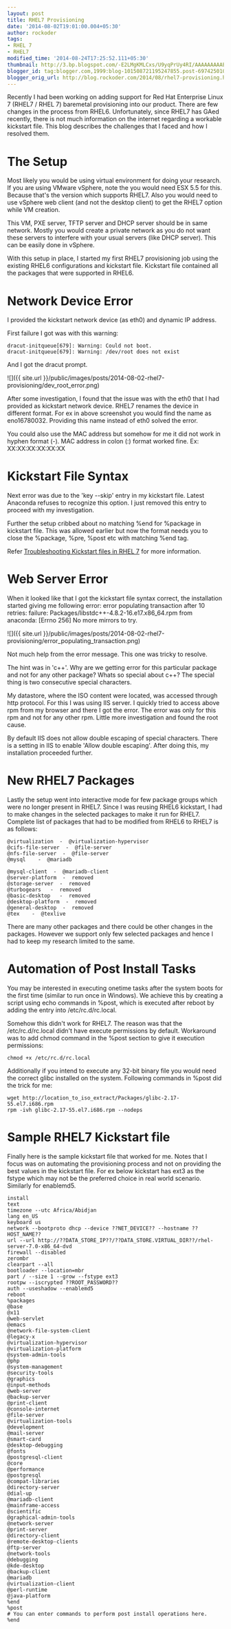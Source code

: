 ```yaml
---
layout: post
title: RHEL7 Provisioning
date: '2014-08-02T19:01:00.004+05:30'
author: rockoder
tags:
- RHEL 7
- RHEL7
modified_time: '2014-08-24T17:25:52.111+05:30'
thumbnail: http://3.bp.blogspot.com/-E2LMgKMLCxs/U9yqPrUy4RI/AAAAAAAAAEQ/V54xPcN1wGU/s72-c/dev_root_error.png
blogger_id: tag:blogger.com,1999:blog-101508721195247855.post-6974250100613029932
blogger_orig_url: http://blog.rockoder.com/2014/08/rhel7-provisioning.html
---
```


Recently I had been working on adding support for Red Hat Enterprise Linux 7 (RHEL7 / RHEL 7) baremetal provisioning into our product. There are few changes in the process from RHEL6. Unfortunately, since RHEL7 has GAed recently, there is not much information on the internet regarding a workable kickstart file. This blog describes the challenges that I faced and how I resolved them.

# The Setup

Most likely you would be using virtual environment for doing your research. If you are using VMware vSphere, note the you would need ESX 5.5 for this. Because that's the version which supports RHEL7. Also you would need to use vSphere web client (and not the desktop client) to get the RHEL7 option while VM creation.

This VM, PXE server, TFTP server and DHCP server should be in same network. Mostly you would create a private network as you do not want these servers to interfere with your usual servers (like DHCP server). This can be easily done in vSphere.

With this setup in place, I started my first RHEL7 provisioning job using the existing RHEL6 configurations and kickstart file. Kickstart file contained all the packages that were supported in RHEL6.

# Network Device Error

I provided the kickstart network device (as eth0) and dynamic IP address.

First failure I got was with this warning:

```
dracut-initqueue[679]: Warning: Could not boot.
dracut-initqueue[679]: Warning: /dev/root does not exist
```

And I got the dracut prompt.

![]({{ site.url }}/public/images/posts/2014-08-02-rhel7-provisioning/dev_root_error.png)

After some investigation, I found that the issue was with the eth0 that I had provided as kickstart network device. RHEL7 renames the device in different format. For ex in above screenshot you would find the name as eno16780032. Providing this name instead of eth0 solved the error. 

You could also use the MAC address but somehow for me it did not work in hyphen format (-). MAC address in colon (:) format worked fine. Ex: XX:XX:XX:XX:XX:XX

# Kickstart File Syntax

Next error was due to the 'key --skip' entry in my kickstart file. Latest Anaconda refuses to recognize this option. I just removed this entry to proceed with my investigation.

Further the setup cribbed about no matching %end for %package in kickstart file. This was allowed earlier but now the format needs you to close the %package, %pre, %post etc with matching %end tag.

Refer [Troubleshooting Kickstart files in RHEL 7](https://access.redhat.com/articles/635573) for more information.

# Web Server Error

When it looked like that I got the kickstart file syntax correct, the installation started giving me following error:
error populating transaction after 10 retries: failure: Packages/libstdc++-4.8.2-16.e17.x86_64.rpm from anaconda: [Errno 256] No more mirrors to try.

![]({{ site.url }}/public/images/posts/2014-08-02-rhel7-provisioning/error_populating_transaction.png)

Not much help from the error message. This one was tricky to resolve.

The hint was in 'c++'. Why are we getting error for this particular package and not for any other package? Whats so special about c++? The special thing is two consecutive special characters.

My datastore, where the ISO content were located, was accessed through http protocol. For this I was using IIS server. I quickly tried to access above rpm from my browser and there I got the error. The error was only for this rpm and not for any other rpm. Little more investigation and found the root cause.

By default IIS does not allow double escaping of special characters. There is a setting in IIS to enable 'Allow double escaping'. After doing this, my installation proceeded further.

# New RHEL7 Packages

Lastly the setup went into interactive mode for few package groups which were no longer present in RHEL7. Since I was reusing RHEL6 kickstart, I had to make changes in the selected packages to make it run for RHEL7. Complete list of packages that had to be modified from RHEL6 to RHEL7 is as follows:
```
@virtualization  -  @virtualization-hypervisor
@cifs-file-server  -  @file-server
@nfs-file-server  -  @file-server
@mysql    -  @mariadb

@mysql-client  -  @mariadb-client
@server-platform  -  removed
@storage-server  -  removed
@turbogears   -  removed
@basic-desktop   -  removed
@desktop-platform  -  removed
@general-desktop  -  removed
@tex    -  @texlive
```

There are many other packages and there could be other changes in the packages. However we support only few selected packages and hence I had to keep my research limited to the same.

# Automation of Post Install Tasks

You may be interested in executing onetime tasks after the system boots for the first time (similar to run once in Windows). We achieve this by creating a script using echo commands in %post, which is executed after reboot by adding the entry into /etc/rc.d/rc.local.

Somehow this didn't work for RHEL7. The reason was that the /etc/rc.d/rc.local didn't have execute permissions by default. Workaround was to add chmod command in the %post section to give it execution permissions:

`chmod +x /etc/rc.d/rc.local`

Additionally if you intend to execute any 32-bit binary file you would need the correct glibc installed on the system. Following commands in %post did the trick for me:

```
wget http://location_to_iso_extract/Packages/glibc-2.17-55.el7.i686.rpm
rpm -ivh glibc-2.17-55.el7.i686.rpm --nodeps
```

# Sample RHEL7 Kickstart file

Finally here is the sample kickstart file that worked for me. Notes that I focus was on automating the provisioning process and not on providing the best values in the kickstart file. For ex below kickstart has ext3 as the fstype which may not be the preferred choice in real world scenario. Similarly for enablemd5.

```
install
text
timezone --utc Africa/Abidjan
lang en_US
keyboard us
network --bootproto dhcp --device ??NET_DEVICE?? --hostname ??HOST_NAME??
url --url http://??DATA_STORE_IP??/??DATA_STORE.VIRTUAL_DIR??/rhel-server-7.0-x86_64-dvd
firewall --disabled
zerombr 
clearpart --all
bootloader --location=mbr
part / --size 1 --grow --fstype ext3
rootpw --iscrypted ??ROOT_PASSWORD??
auth --useshadow --enablemd5
reboot
%packages
@base
@x11
@web-servlet
@emacs
@network-file-system-client
@legacy-x
@virtualization-hypervisor
@virtualization-platform
@system-admin-tools
@php
@system-management
@security-tools
@graphics
@input-methods
@web-server
@backup-server
@print-client
@console-internet
@file-server
@virtualization-tools
@development
@mail-server
@smart-card
@desktop-debugging
@fonts
@postgresql-client
@core
@performance
@postgresql
@compat-libraries
@directory-server
@dial-up
@mariadb-client
@mainframe-access
@scientific
@graphical-admin-tools
@network-server
@print-server
@directory-client
@remote-desktop-clients
@ftp-server
@network-tools
@debugging
@kde-desktop
@backup-client
@mariadb
@virtualization-client
@perl-runtime
@java-platform
%end
%post
# You can enter commands to perform post install operations here.
%end
```